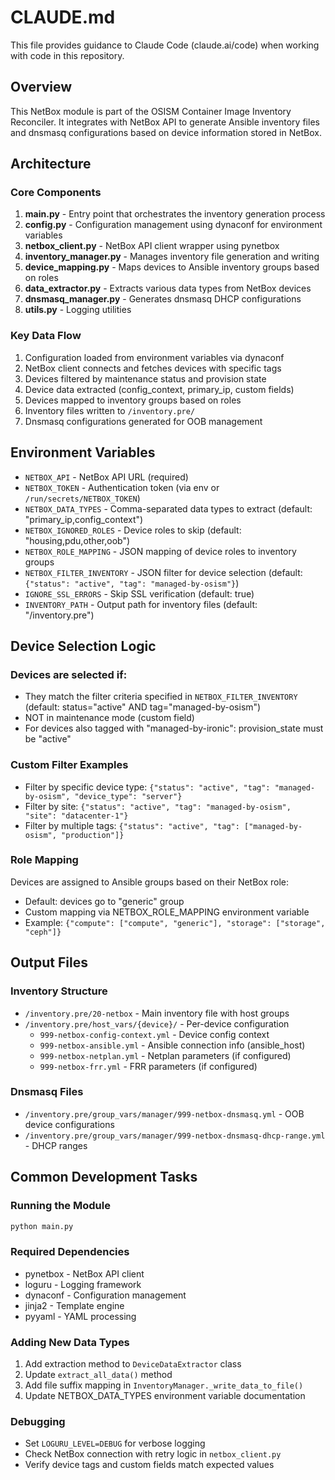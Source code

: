 # CLAUDE.md

This file provides guidance to Claude Code (claude.ai/code) when working with code in this repository.

## Overview

This NetBox module is part of the OSISM Container Image Inventory Reconciler. It integrates with NetBox API to generate Ansible inventory files and dnsmasq configurations based on device information stored in NetBox.

## Architecture

### Core Components

1. **main.py** - Entry point that orchestrates the inventory generation process
2. **config.py** - Configuration management using dynaconf for environment variables
3. **netbox_client.py** - NetBox API client wrapper using pynetbox
4. **inventory_manager.py** - Manages inventory file generation and writing
5. **device_mapping.py** - Maps devices to Ansible inventory groups based on roles
6. **data_extractor.py** - Extracts various data types from NetBox devices
7. **dnsmasq_manager.py** - Generates dnsmasq DHCP configurations
8. **utils.py** - Logging utilities

### Key Data Flow

1. Configuration loaded from environment variables via dynaconf
2. NetBox client connects and fetches devices with specific tags
3. Devices filtered by maintenance status and provision state
4. Device data extracted (config_context, primary_ip, custom fields)
5. Devices mapped to inventory groups based on roles
6. Inventory files written to `/inventory.pre/`
7. Dnsmasq configurations generated for OOB management

## Environment Variables

- `NETBOX_API` - NetBox API URL (required)
- `NETBOX_TOKEN` - Authentication token (via env or `/run/secrets/NETBOX_TOKEN`)
- `NETBOX_DATA_TYPES` - Comma-separated data types to extract (default: "primary_ip,config_context")
- `NETBOX_IGNORED_ROLES` - Device roles to skip (default: "housing,pdu,other,oob")
- `NETBOX_ROLE_MAPPING` - JSON mapping of device roles to inventory groups
- `NETBOX_FILTER_INVENTORY` - JSON filter for device selection (default: `{"status": "active", "tag": "managed-by-osism"}`)
- `IGNORE_SSL_ERRORS` - Skip SSL verification (default: true)
- `INVENTORY_PATH` - Output path for inventory files (default: "/inventory.pre")

## Device Selection Logic

### Devices are selected if:
- They match the filter criteria specified in `NETBOX_FILTER_INVENTORY` (default: status="active" AND tag="managed-by-osism")
- NOT in maintenance mode (custom field)
- For devices also tagged with "managed-by-ironic": provision_state must be "active"

### Custom Filter Examples
- Filter by specific device type: `{"status": "active", "tag": "managed-by-osism", "device_type": "server"}`
- Filter by site: `{"status": "active", "tag": "managed-by-osism", "site": "datacenter-1"}`
- Filter by multiple tags: `{"status": "active", "tag": ["managed-by-osism", "production"]}`

### Role Mapping
Devices are assigned to Ansible groups based on their NetBox role:
- Default: devices go to "generic" group
- Custom mapping via NETBOX_ROLE_MAPPING environment variable
- Example: `{"compute": ["compute", "generic"], "storage": ["storage", "ceph"]}`

## Output Files

### Inventory Structure
- `/inventory.pre/20-netbox` - Main inventory file with host groups
- `/inventory.pre/host_vars/{device}/` - Per-device configuration
  - `999-netbox-config-context.yml` - Device config context
  - `999-netbox-ansible.yml` - Ansible connection info (ansible_host)
  - `999-netbox-netplan.yml` - Netplan parameters (if configured)
  - `999-netbox-frr.yml` - FRR parameters (if configured)

### Dnsmasq Files
- `/inventory.pre/group_vars/manager/999-netbox-dnsmasq.yml` - OOB device configurations
- `/inventory.pre/group_vars/manager/999-netbox-dnsmasq-dhcp-range.yml` - DHCP ranges

## Common Development Tasks

### Running the Module
```bash
python main.py
```

### Required Dependencies
- pynetbox - NetBox API client
- loguru - Logging framework  
- dynaconf - Configuration management
- jinja2 - Template engine
- pyyaml - YAML processing

### Adding New Data Types
1. Add extraction method to `DeviceDataExtractor` class
2. Update `extract_all_data()` method
3. Add file suffix mapping in `InventoryManager._write_data_to_file()`
4. Update NETBOX_DATA_TYPES environment variable documentation

### Debugging
- Set `LOGURU_LEVEL=DEBUG` for verbose logging
- Check NetBox connection with retry logic in `netbox_client.py`
- Verify device tags and custom fields match expected values